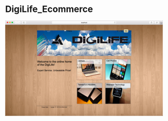 # DigiLife_Ecommerce
![App screenshot](https://github.com/HaoHaoGitHub/DigiLife_Ecommerce/blob/master/homepage.png "")
